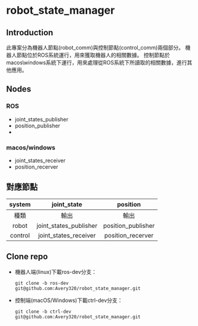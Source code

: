 # robot_state_manager

## Introduction
此專案分為機器人節點(robot_comm)與控制節點(control_comm)兩個部分。
機器人節點位於ROS系統運行，用來獲取機器人的相關數據。
控制節點於macos\windows系統下運行，用來處理從ROS系統下所讀取的相關數據，進行其他應用。

## Nodes
### ROS
- joint_states_publisher
- position_publisher
- 
### macos/windows
- joint_states_receiver
- position_recerver


## 對應節點
|system|joint_state|position|
|:-:|:-:|:-:|
|種類|輸出|輸出|
|robot|joint_states_publisher|position_publisher|
|control|joint_states_receiver|position_recerver|

## Clone repo

- 機器人端(linux)下載ros-dev分支：
  ```
  git clone -b ros-dev git@github.com:Avery320/robot_state_manager.git
  ```
- 控制端(macOS/Windows)下載ctrl-dev分支：
  ```
  git clone -b ctrl-dev git@github.com:Avery320/robot_state_manager.git
  ```